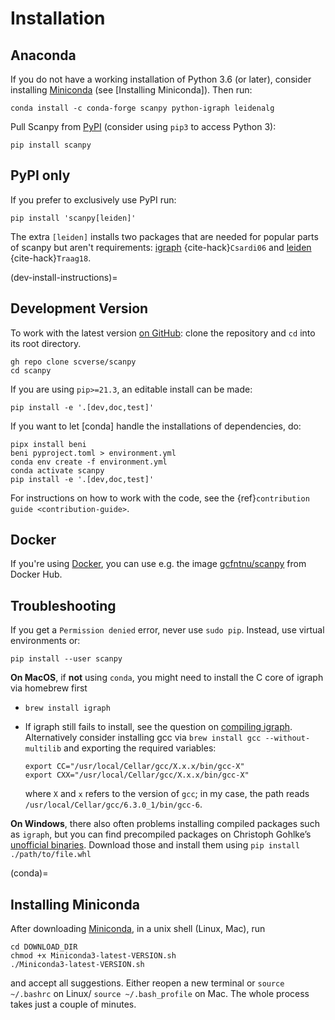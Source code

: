 # Installation

## Anaconda

If you do not have a working installation of Python 3.6 (or later), consider
installing [Miniconda] (see [Installing Miniconda]). Then run:

```shell
conda install -c conda-forge scanpy python-igraph leidenalg
```

Pull Scanpy from [PyPI](https://pypi.org/project/scanpy) (consider using `pip3` to access Python 3):

```shell
pip install scanpy
```

## PyPI only

If you prefer to exclusively use PyPI run:

```shell
pip install 'scanpy[leiden]'
```

The extra `[leiden]` installs two packages that are needed for popular
parts of scanpy but aren't requirements: [igraph] {cite-hack}`Csardi06` and [leiden] {cite-hack}`Traag18`.

(dev-install-instructions)=

## Development Version

To work with the latest version [on GitHub]: clone the repository and `cd` into its root directory.

```shell
gh repo clone scverse/scanpy
cd scanpy
```

If you are using `pip>=21.3`, an editable install can be made:

```shell
pip install -e '.[dev,doc,test]'
```

If you want to let [conda] handle the installations of dependencies, do:

```shell
pipx install beni
beni pyproject.toml > environment.yml
conda env create -f environment.yml
conda activate scanpy
pip install -e '.[dev,doc,test]'
```

For instructions on how to work with the code, see the {ref}`contribution guide <contribution-guide>`.

## Docker

If you're using [Docker], you can use e.g. the image [gcfntnu/scanpy] from Docker Hub.

## Troubleshooting

If you get a `Permission denied` error, never use `sudo pip`. Instead, use virtual environments or:

```shell
pip install --user scanpy
```

**On MacOS**, if **not** using `conda`, you might need to install the C core of igraph via homebrew first

- `brew install igraph`

- If igraph still fails to install, see the question on [compiling igraph].
  Alternatively consider installing gcc via `brew install gcc --without-multilib`
  and exporting the required variables:

  ```shell
  export CC="/usr/local/Cellar/gcc/X.x.x/bin/gcc-X"
  export CXX="/usr/local/Cellar/gcc/X.x.x/bin/gcc-X"
  ```

  where `X` and `x` refers to the version of `gcc`;
  in my case, the path reads `/usr/local/Cellar/gcc/6.3.0_1/bin/gcc-6`.

**On Windows**, there also often problems installing compiled packages such as `igraph`,
but you can find precompiled packages on Christoph Gohlke’s [unofficial binaries].
Download those and install them using `pip install ./path/to/file.whl`

(conda)=

## Installing Miniconda

After downloading [Miniconda], in a unix shell (Linux, Mac), run

```shell
cd DOWNLOAD_DIR
chmod +x Miniconda3-latest-VERSION.sh
./Miniconda3-latest-VERSION.sh
```

and accept all suggestions.
Either reopen a new terminal or `source ~/.bashrc` on Linux/ `source ~/.bash_profile` on Mac.
The whole process takes just a couple of minutes.

[bioconda]: https://bioconda.github.io/
[compiling igraph]: https://stackoverflow.com/q/29589696/247482
[create symbolic links]: https://docs.microsoft.com/en-us/windows/security/threat-protection/security-policy-settings/create-symbolic-links
[docker]: https://en.wikipedia.org/wiki/Docker_(software)
[from pypi]: https://pypi.org/project/scanpy
[gcfntnu/scanpy]: https://hub.docker.com/r/gcfntnu/scanpy
[leiden]: https://leidenalg.readthedocs.io
[miniconda]: https://docs.conda.io/projects/miniconda/en/latest/
[on github]: https://github.com/scverse/scanpy
[igraph]: https://python.igraph.org/en/stable/
[unofficial binaries]: https://www.lfd.uci.edu/~gohlke/pythonlibs/
